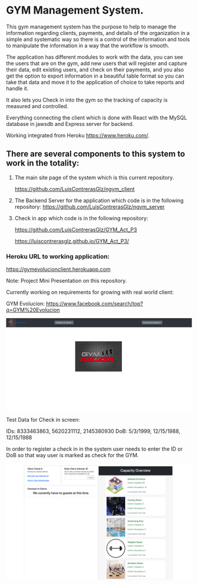 # GYM Management System.

This gym management system has the purpose to help to manage the information regarding clients, payments, and details of the organization in a simple and systematic way so there is a control of the information and tools to manipulate the information in a way that the workflow is smooth.

The application has different modules to work with the data, you can see the users that are on the gym, add new users that will register and capture their data, edit existing users, and check on their payments, and you also get the option to export information in a beautiful table format so you can take that data and move it to the application of choice to take reports and handle it.

It also lets you Check in into the gym so the tracking of capacity is measured and controlled.

Everything connecting the client which is done with React with the MySQL database in jawsdb and Express server for backend.

Working integrated from Heroku https://www.heroku.com/.

## There are several components to this system to work in the totality:

1. The main site page of the system which is this current repository.

   https://github.com/LuisContrerasGlz/ngym_client

2. The Backend Server for the application which code is in the following repository:
   https://github.com/LuisContrerasGlz/ngym_server

3. Check in app which code is in the following repository:

   https://github.com/LuisContrerasGlz/GYM_Act_P3

   https://luiscontrerasglz.github.io/GYM_Act_P3/

### Heroku URL to working application:

https://gymevolucionclient.herokuapp.com

Note: Project Mini Presentation on this repository.

Currently working on requirements for growing with real world client:

GYM Evolucion: https://www.facebook.com/search/top?q=GYM%20Evolucion

![Syste,](./capt.png)

Test Data for Check in screen:

IDs: 8333463863, 5620231112, 2145380930
DoB: 5/3/1999, 12/15/1988, 12/15/1988

In order to register a check in in the system user needs to enter the ID or DoB so that way user is marked as check for the GYM.

![Syste,](./capt2.png)
